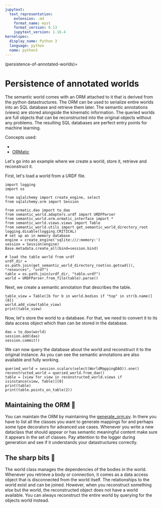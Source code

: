 ```yaml
---
jupytext:
  text_representation:
    extension: .md
    format_name: myst
    format_version: 0.13
    jupytext_version: 1.16.4
kernelspec:
  display_name: Python 3
  language: python
  name: python3
---
```


(persistence-of-annotated-worlds)=
# Persistence of annotated worlds

The semantic world comes with an ORM attached to it that is derived from the python datastructures.
The ORM can be used to serialize entire worlds into an SQL database and retrieve them later. The semantic annotations (views) are stored alongside the kinematic information.
The queried worlds are full objects that can be reconstructed into the original objects without any problems.
The resulting SQL databases are perfect entry points for machine learning.

Concepts used:
- [](loading-worlds)
- [ORMatic](https://github.com/tomsch420/ormatic)

Let's go into an example where we create a world, store it, retrieve and reconstruct it.

First, let's load a world from a URDF file.

```{code-cell} ipython3
import logging
import os

from sqlalchemy import create_engine, select
from sqlalchemy.orm import Session

from ormatic.dao import to_dao
from semantic_world.adapters.urdf import URDFParser
from semantic_world.orm.ormatic_interface import *
from semantic_world.views.views import Table
from semantic_world.utils import get_semantic_world_directory_root
logging.disable(logging.CRITICAL)
# set up an in memory database
engine = create_engine('sqlite:///:memory:')
session = Session(engine)
Base.metadata.create_all(bind=session.bind)

# load the table world from urdf
urdf_dir = os.path.join(get_semantic_world_directory_root(os.getcwd()), "resources", "urdf")
table = os.path.join(urdf_dir, "table.urdf")
world = URDFParser.from_file(table).parse()
```

Next, we create a semantic annotation that describes the table.

```{code-cell} ipython3
table_view = Table([b for b in world.bodies if "top" in str(b.name)][0])
world.add_view(table_view)
print(table_view)
```

Now, let's store the world to a database. For that, we need to convert it to its data access object which than can be stored in the database.

```{code-cell} ipython3
dao = to_dao(world)
session.add(dao)
session.commit()
```

We can now query the database about the world and reconstruct it to the original instance. As you can see the semantic annotations are also available and fully working.

```{code-cell} ipython3
queried_world = session.scalars(select(WorldMappingDAO)).one()
reconstructed_world = queried_world.from_dao()
table = [view for view in reconstructed_world.views if isinstance(view, Table)][0]
print(table)
print(table.points_on_table(2))
```

## Maintaining the ORM 🧰

You can maintain the ORM by maintaining the [generate_orm.py](https://github.com/cram2/semantic_world/blob/main/scripts/generate_orm.py).
In there you have to list all the classes you want to generate mappings for and perhaps some type decorators for advanced use cases.
Whenever you write a new dataclass that should appear or has semantic meaningful content make sure it appears in the set of classes.
Pay attention to the logger during generation and see if it understands your datastructures correctly.


## The sharp bits 🔪
The world class manages the dependencies of the bodies in the world. Whenever you retrieve a body or connection, it comes as a data access object that is disconnected from the world itself.
The relationships to the world exist and can be joined. However, when you reconstruct something else but the world, the reconstructed object does not have a world available. You can always reconstruct the entire world by querying for the objects world instead.
